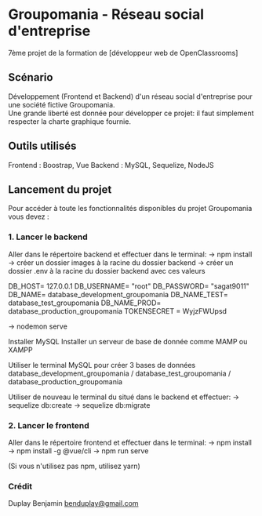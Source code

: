 ﻿# Groupomania - Réseau social d'entreprise

7ème projet de la formation de [développeur web de OpenClassrooms]

## Scénario

Développement (Frontend et Backend) d'un réseau social d'entreprise pour une société fictive Groupomania.  
Une grande liberté est donnée pour développer ce projet: il faut simplement respecter la charte graphique fournie.

## Outils utilisés

Frontend : Boostrap, Vue
Backend : MySQL, Sequelize, NodeJS

## Lancement du projet

Pour accéder à toute les fonctionnalités disponibles du projet Groupomania vous devez :

### 1. Lancer le backend

Aller dans le répertoire backend et effectuer dans le terminal:
-> npm install
-> créer un dossier images à la racine du dossier backend
-> créer un dossier .env à la racine du dossier backend avec ces valeurs

DB_HOST= 127.0.0.1
DB_USERNAME= "root"
DB_PASSWORD= "sagat9011"
DB_NAME= database_development_groupomania
DB_NAME_TEST= database_test_groupomania
DB_NAME_PROD= database_production_groupomania
TOKENSECRET = WyjzFWUpsd

-> nodemon serve

Installer MySQL
Installer un serveur de base de donnée comme MAMP ou XAMPP

Utiliser le terminal MySQL pour créer 3 bases de données
database_development_groupomania / database_test_groupomania / database_production_groupomania

Utiliser de nouveau le terminal du situé dans le backend et effectuer:
-> sequelize db:create
-> sequelize db:migrate

### 2. Lancer le frontend

Aller dans le répertoire frontend et effectuer dans le terminal:
-> npm install
-> npm install -g @vue/cli
-> npm run serve

(Si vous n'utilisez pas npm, utilisez yarn)

### Crédit

Duplay Benjamin
benduplay@gmail.com

